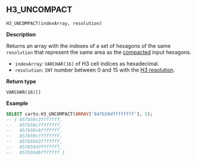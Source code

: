 ## H3_UNCOMPACT

```sql:signature
H3_UNCOMPACT(indexArray, resolution)
```

**Description**

Returns an array with the indexes of a set of hexagons of the same `resolution` that represent the same area as the [compacted](h3#h3_compact) input hexagons.

* `indexArray`: `VARCHAR(16)` of H3 cell indices as hexadecimal.
* `resolution`: `INT` number between 0 and 15 with the [H3 resolution](https://h3geo.org/docs/core-library/restable).

**Return type**

`VARCHAR(16)[]`

**Example**

```sql
SELECT carto.H3_UNCOMPACT(ARRAY['847b59dffffffff'], 5);
-- { 857b59c3fffffff,
--   857b59c7fffffff,
--   857b59cbfffffff,
--   857b59cffffffff,
--   857b59d3fffffff,
--   857b59d7fffffff,
--   857b59dbfffffff }
```
